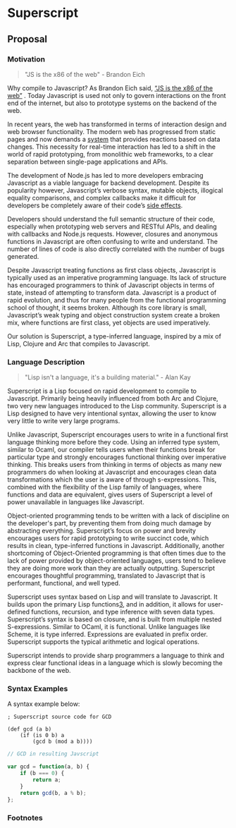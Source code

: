 # Superscript

## Proposal

### Motivation

>"JS is the x86 of the web" - Brandon Eich

Why compile to Javascript? As Brandon Eich said, [“JS is the x86 of the web”][0] . 
Today Javascript is used not only to govern interactions on the front end of the internet, 
but also to prototype systems on the backend of the web.

In recent years, the web has transformed in terms of interaction design and web browser 
functionality. The modern web has progressed from static pages and now demands a [system][1]
that provides reactions based on data changes. This necessity for real-time interaction 
has led to a shift in the world of rapid prototyping, from monolithic web frameworks, to a 
clear separation between single-page applications and APIs.

The development of Node.js has led to more developers embracing Javascript as a viable 
language for backend development. Despite its popularity however, Javascript’s verbose syntax, 
mutable objects, illogical equality comparisons, and complex callbacks make it difficult for 
developers be completely aware of their code’s [side effects][2]. 

Developers should understand the full semantic structure of their code, especially when 
prototyping web servers and RESTful APIs, and dealing with callbacks and Node.js requests. 
However, closures and anonymous functions in Javascript are often confusing to write and 
understand. The number of lines of code is also directly correlated with the number of bugs 
generated. 

Despite Javascript treating functions as first class objects, Javascript is typically 
used as an imperative programming language. Its lack of structure has encouraged programmers 
to think of Javascript objects in terms of state, instead of attempting to transform data. 
Javascript is a product of rapid evolution, and thus for many people from the functional 
programming school of thought, it seems broken. Although its core library is small, 
Javascript’s weak typing and object construction system create a broken mix, where functions
 are first class, yet objects are used imperatively. 

Our solution is Superscript, a type-inferred language, inspired by a mix of Lisp, Clojure and 
Arc that compiles to Javascript.


### Language Description

> "Lisp isn't a language, it's a building material." - Alan Kay

Superscript is a Lisp focused on rapid development to compile to Javascript. Primarily being 
heavily influenced from both Arc and Clojure, two very new languages introduced to the Lisp 
community. Superscript is a Lisp designed to have very intentional syntax, allowing the user 
to know very little to write very large programs. 

Unlike Javascript, Superscript encourages users to write in a functional first language 
thinking more before they code. Using an inferred type system, similar to Ocaml, our compiler 
tells users when their functions break for particular type and strongly encourages functional 
thinking over imperative thinking. This breaks users from thinking in terms of objects as many 
new programmers do when looking at Javascript and encourages clean data transformations which 
the user is aware of through s-expressions. This, combined with the flexibility of the Lisp 
family of languages, where functions and data are equivalent, gives users of Superscript a 
level of power unavailable in languages like Javascript.

Object-oriented programming tends to be written with a lack of discipline on the developer's 
part, by preventing them from doing much damage by abstracting everything. Superscript’s focus 
on power and brevity encourages users for rapid prototyping to write succinct code, which 
results in clean, type-inferred functions in Javascript. Additionally, another shortcoming 
of Object-Oriented programming is that often times due to the lack of power provided by 
object-oriented languages, users tend to believe they are doing more work than they are 
actually outputting. Superscript encourages thoughtful programming, translated to Javascript that 
is performant, functional, and well typed.

Superscript uses syntax based on Lisp and will translate to Javascript. It builds upon the 
primary Lisp functions[3], and in addition, it allows for user-defined functions, recursion, 
and type inference with seven data types. Superscript’s syntax is based on closure, and is 
built from multiple nested S-expressions. Similar to OCaml, it is functional. Unlike 
languages like Scheme, it is type inferred.  Expressions are evaluated in prefix order. 
Superscript supports the typical arithmetic and logical operations. 

Superscript intends to provide sharp programmers a language to think and express clear 
functional ideas in a language which is slowly becoming the backbone of the web.

### Syntax Examples

A syntax example below:

```arc
; Superscript source code for GCD 

(def gcd (a b)
	(if (is 0 b) a
		(gcd b (mod a b))))
```

```js
// GCD in resulting Javscript

var gcd = function(a, b) {
	if (b === 0) {
		return a;
	}
	return gcd(b, a % b);
};
```

### Footnotes

[0]: http://www.hanselman.com/blog/JavaScriptIsAssemblyLanguageForTheWebPart2MadnessOrJustInsanity.aspx
[1]: http://rauchg.com/2014/7-principles-of-rich-web-applications
[2]: https://www.destroyallsoftware.com/talks/wat
[3]: http://languagelog.ldc.upenn.edu/myl/ldc/llog/jmc.pdf 
[4]: ttp://www.paulgraham.com/arc.html 
[5]: http://cs.princeton.edu/courses/archive/spr11/cos333/lectures/17paradigms/sort.lisp
[6]: http://www.braveclojure.com/
